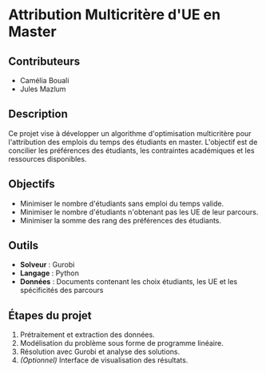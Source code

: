 # Attribution Multicritère d'UE en Master

## Contributeurs
- Camélia Bouali  
- Jules Mazlum  

## Description
Ce projet vise à développer un algorithme d'optimisation multicritère pour l'attribution des emplois du temps des étudiants en master. L'objectif est de concilier les préférences des étudiants, les contraintes académiques et les ressources disponibles.

## Objectifs
- Minimiser le nombre d'étudiants sans emploi du temps valide.
- Minimiser le nombre d'étudiants n'obtenant pas les UE de leur parcours.
- Minimiser la somme des rang des préférences des étudiants.

## Outils
- **Solveur** : Gurobi  
- **Langage** : Python  
- **Données** : Documents contenant les choix étudiants, les UE et les spécificités des parcours  

## Étapes du projet
1. Prétraitement et extraction des données.  
2. Modélisation du problème sous forme de programme linéaire.  
3. Résolution avec Gurobi et analyse des solutions.  
4. *(Optionnel)* Interface de visualisation des résultats.  
